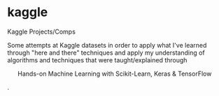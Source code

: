 # kaggle
Kaggle Projects/Comps

Some attempts at Kaggle datasets in order to apply what I've learned through "here and there" techniques and apply my understanding of algorithms and techniques that were taught/explained through <ul>Hands-on Machine Learning with Scikit-Learn, Keras & TensorFlow</ul>.
